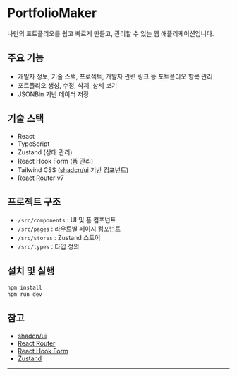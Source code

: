 # PortfolioMaker

나만의 포트폴리오를 쉽고 빠르게 만들고, 관리할 수 있는 웹 애플리케이션입니다.

## 주요 기능

- 개발자 정보, 기술 스택, 프로젝트, 개발자 관련 링크 등 포트폴리오 항목 관리
- 포트폴리오 생성, 수정, 삭제, 상세 보기
- JSONBin 기반 데이터 저장

## 기술 스택

- React
- TypeScript
- Zustand (상태 관리)
- React Hook Form (폼 관리)
- Tailwind CSS ([shadcn/ui](https://ui.shadcn.com/docs/installation/vite) 기반 컴포넌트)
- React Router v7

## 프로젝트 구조

- `/src/components` : UI 및 폼 컴포넌트
- `/src/pages` : 라우트별 페이지 컴포넌트
- `/src/stores` : Zustand 스토어
- `/src/types` : 타입 정의

## 설치 및 실행

```sh
npm install
npm run dev
```

## 참고

- [shadcn/ui](https://ui.shadcn.com/docs/installation/vite)
- [React Router](https://reactrouter.com/start/declarative/installation)
- [React Hook Form](https://react-hook-form.com/get-started)
- [Zustand](https://zustand.docs.pmnd.rs/getting-started/introduction)

---
